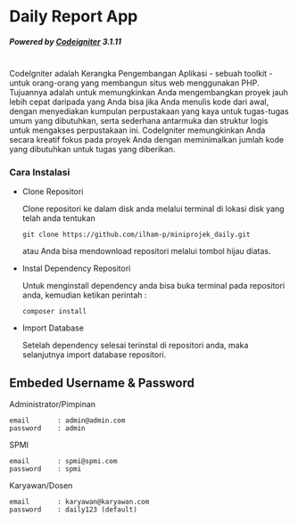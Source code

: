 
# Daily Report App
##### Powered by [Codeigniter](https://www.google.com) 3.1.11
<br>
CodeIgniter adalah Kerangka Pengembangan Aplikasi - sebuah toolkit - untuk orang-orang yang membangun situs web menggunakan PHP. Tujuannya adalah untuk memungkinkan Anda mengembangkan proyek jauh lebih cepat daripada yang Anda bisa jika Anda menulis kode dari awal, dengan menyediakan kumpulan perpustakaan yang kaya untuk tugas-tugas umum yang dibutuhkan, serta sederhana antarmuka dan struktur logis untuk mengakses perpustakaan ini. CodeIgniter memungkinkan Anda secara kreatif fokus pada proyek Anda dengan meminimalkan jumlah kode yang dibutuhkan untuk tugas yang diberikan.

### Cara Instalasi
- Clone Repositori
	
	Clone repositori ke dalam disk anda melalui terminal di lokasi disk yang telah anda tentukan
	```
	git clone https://github.com/ilham-p/miniprojek_daily.git
	```
	atau Anda bisa mendownload repositori melalui tombol hijau diatas.
- Instal Dependency Repositori
	
	Untuk menginstall dependency anda bisa buka terminal pada repositori anda, kemudian ketikan perintah :
	```
	composer install
	```
- Import Database

	Setelah dependency selesai terinstal di repositori anda, maka selanjutnya import database repositori.

## Embeded Username & Password

Administrator/Pimpinan
```
email 		: admin@admin.com
password	: admin
```

SPMI
```
email		: spmi@spmi.com
password	: spmi
```

Karyawan/Dosen
```
email		: karyawan@karyawan.com
password	: daily123 (default)
```
